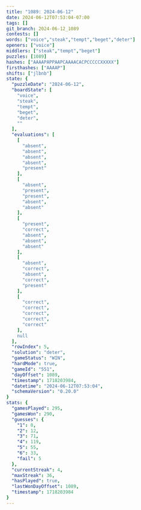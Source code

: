 ```yaml
---
title: "1089: 2024-06-12"
date: 2024-06-12T07:53:04-07:00
tags: []
git_branch: 2024-06-12_1089
contests: []
words: ["voice","steak","tempt","beget","deter"]
openers: ["voice"]
middlers: ["steak","tempt","beget"]
puzzles: [1089]
hashes: ["AAAAPAPPAAPCAAAACACPCCCCCXXXXX"]
firsthashes: ["AAAAP"]
shifts: ["jlbnb"]
state: {
  "puzzleDate": "2024-06-12",
  "boardState": [
    "voice",
    "steak",
    "tempt",
    "beget",
    "deter",
    ""
  ],
  "evaluations": [
    [
      "absent",
      "absent",
      "absent",
      "absent",
      "present"
    ],
    [
      "absent",
      "present",
      "present",
      "absent",
      "absent"
    ],
    [
      "present",
      "correct",
      "absent",
      "absent",
      "absent"
    ],
    [
      "absent",
      "correct",
      "absent",
      "correct",
      "present"
    ],
    [
      "correct",
      "correct",
      "correct",
      "correct",
      "correct"
    ],
    null
  ],
  "rowIndex": 5,
  "solution": "deter",
  "gameStatus": "WIN",
  "hardMode": true,
  "gameId": "551",
  "dayOffset": 1089,
  "timestamp": 1718203984,
  "datetime": "2024-06-12T07:53:04",
  "schemaVersion": "0.20.0"
}
stats: {
  "gamesPlayed": 295,
  "gamesWon": 290,
  "guesses": {
    "1": 0,
    "2": 12,
    "3": 71,
    "4": 119,
    "5": 55,
    "6": 33,
    "fail": 5
  },
  "currentStreak": 4,
  "maxStreak": 36,
  "hasPlayed": true,
  "lastWonDayOffset": 1089,
  "timestamp": 1718203984
}
---
```

<!-- more -->
